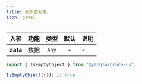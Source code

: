```yaml
---
title: 判断空对象
icon: gavel
---
```


入参|功能|类型|默认|说明
:-:|:-:|:-:|:-:|-
**data**|数据|`Any`|-|-

```js
import { IsEmptyObject } from "@yangzw/bruce-us";

IsEmptyObject({}); // true
```